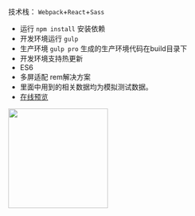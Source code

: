 

技术栈： `Webpack`+`React`+`Sass`

* 运行 `npm install` 安装依赖
* 开发环境运行 `gulp` 
* 生产环境 `gulp pro` 生成的生产环境代码在build目录下
* 开发环境支持热更新
* ES6
* 多屏适配 rem解决方案
* 里面中用到的相关数据均为模拟测试数据。
* [在线预览](http://kunkun12.com/react-mishop/)



 <img src="http://7o5118.com1.z0.glb.clouddn.com/qrcode.png" style="width: 20p;height: 200px;">